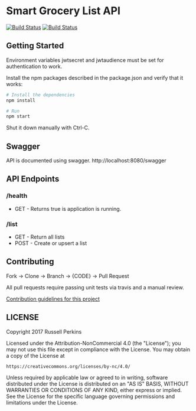 # Smart Grocery List API

[![Build Status](https://travis-ci.org/SmartGroceryList/api.svg?branch=master)](https://travis-ci.org/SmartGroceryList/api)
[![Build Status](https://david-dm.org/SmartGroceryList/api.svg)](https://david-dm.org/SmartGroceryList/api)

## Getting Started

Environment variables jwtsecret and jwtaudience must be set for authentication to work.

Install the npm packages described in the package.json and verify that it works:

```bash
# Install the dependencies
npm install

# Run
npm start
```

Shut it down manually with Ctrl-C.

## Swagger
API is documented using swagger. http://localhost:8080/swagger

## API Endpoints

### /health
- GET - Returns true is application is running. 

### /list
- GET - Return all lists
- POST - Create or upsert a list


## Contributing

Fork -> Clone -> Branch -> {CODE} -> Pull Request

All pull requests require passing unit tests via travis and a manual review. 

[Contribution guidelines for this project](CONTRIBUTING.md)

## LICENSE
Copyright 2017 Russell Perkins

Licensed under the Attribution-NonCommercial 4.0 (the "License");
you may not use this file except in compliance with the License.
You may obtain a copy of the License at

    https://creativecommons.org/licenses/by-nc/4.0/

Unless required by applicable law or agreed to in writing, software
distributed under the License is distributed on an "AS IS" BASIS,
WITHOUT WARRANTIES OR CONDITIONS OF ANY KIND, either express or implied.
See the License for the specific language governing permissions and
limitations under the License.
